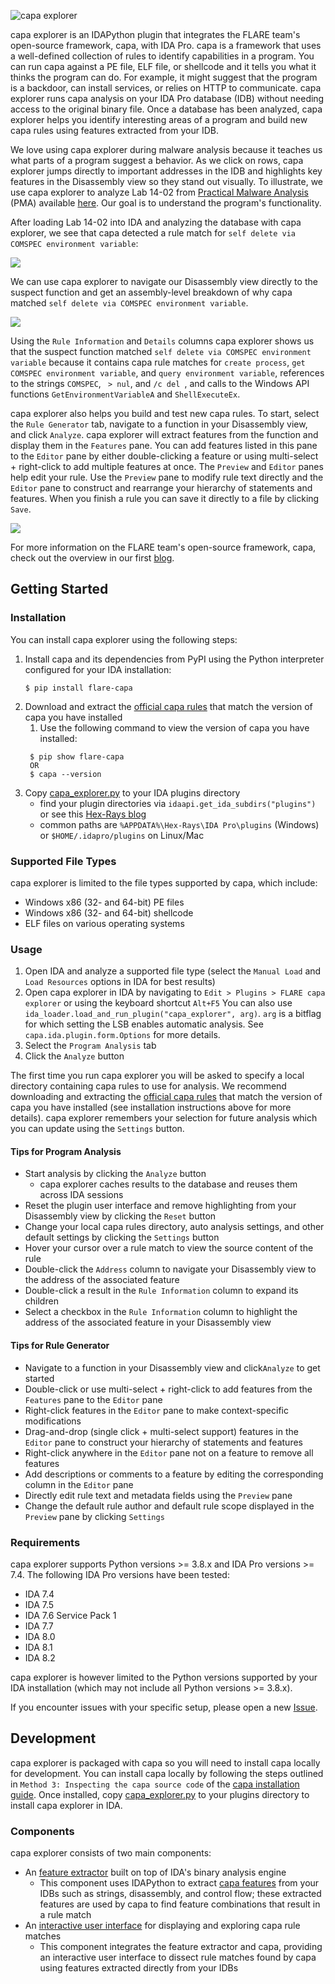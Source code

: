 ![capa explorer](../../../.github/capa-explorer-logo.png)

capa explorer is an IDAPython plugin that integrates the FLARE team's open-source framework, capa, with IDA Pro. capa is a framework that uses a well-defined collection of rules to 
identify capabilities in a program. You can run capa against a PE file, ELF file, or shellcode and it tells you what it thinks the program can do. For example, it might suggest that 
the program is a backdoor, can install services, or relies on HTTP to communicate. capa explorer runs capa analysis on your IDA Pro database (IDB) without needing access
to the original binary file. Once a database has been analyzed, capa explorer helps you identify interesting areas of a program and build new capa rules using features extracted from your IDB.

We love using capa explorer during malware analysis because it teaches us what parts of a program suggest a behavior. As we click on rows, capa explorer jumps directly 
to important addresses in the IDB and highlights key features in the Disassembly view so they stand out visually. To illustrate, we use capa explorer to 
analyze Lab 14-02 from [Practical Malware Analysis](https://nostarch.com/malware) (PMA) available [here](https://practicalmalwareanalysis.com/labs/). Our goal is to understand 
the program's functionality.

After loading Lab 14-02 into IDA and analyzing the database with capa explorer, we see that capa detected a rule match for `self delete via COMSPEC environment variable`:

![](../../../doc/img/explorer_condensed.png)

We can use capa explorer to navigate our Disassembly view directly to the suspect function and get an assembly-level breakdown of why capa matched `self delete via COMSPEC environment variable`.

![](../../../doc/img/explorer_expanded.png)

Using the `Rule Information` and `Details` columns capa explorer shows us that the suspect function matched `self delete via COMSPEC environment variable` because it contains capa rule matches for `create process`, `get COMSPEC environment variable`,
and `query environment variable`, references to the strings `COMSPEC`, ` > nul`, and `/c del `, and calls to the Windows API functions `GetEnvironmentVariableA` and `ShellExecuteEx`.

capa explorer also helps you build and test new capa rules. To start, select the `Rule Generator` tab, navigate to a function in your Disassembly view,
and click `Analyze`. capa explorer will extract features from the function and display them in the `Features` pane. You can add features listed in this pane to the `Editor` pane
by either double-clicking a feature or using multi-select + right-click to add multiple features at once. The `Preview` and `Editor` panes help edit your rule. Use the `Preview` pane
to modify rule text directly and the `Editor` pane to construct and rearrange your hierarchy of statements and features. When you finish a rule you can save it directly to a file by clicking `Save`.

![](../../../doc/img/rulegen_expanded.png)

For more information on the FLARE team's open-source framework, capa, check out the overview in our first [blog](https://www.mandiant.com/resources/capa-automatically-identify-malware-capabilities).

## Getting Started

### Installation

You can install capa explorer using the following steps:

1. Install capa and its dependencies from PyPI using the Python interpreter configured for your IDA installation:
    ```
    $ pip install flare-capa
    ```
2. Download and extract the [official capa rules](https://github.com/mandiant/capa-rules/releases) that match the version of capa you have installed
   1. Use the following command to view the version of capa you have installed:
   ```commandline
    $ pip show flare-capa
    OR
    $ capa --version
    ```
3. Copy [capa_explorer.py](https://raw.githubusercontent.com/mandiant/capa/master/capa/ida/plugin/capa_explorer.py) to your IDA plugins directory
   - find your plugin directories via `idaapi.get_ida_subdirs("plugins")` or see this [Hex-Rays blog](https://hex-rays.com/blog/igors-tip-of-the-week-103-sharing-plugins-between-ida-installs/)
   - common paths are `%APPDATA%\Hex-Rays\IDA Pro\plugins` (Windows) or `$HOME/.idapro/plugins` on Linux/Mac

### Supported File Types

capa explorer is limited to the file types supported by capa, which include:

* Windows x86 (32- and 64-bit) PE files
* Windows x86 (32- and 64-bit) shellcode
* ELF files on various operating systems

### Usage

1. Open IDA and analyze a supported file type (select the `Manual Load` and `Load Resources` options in IDA for best results)
2. Open capa explorer in IDA by navigating to `Edit > Plugins > FLARE capa explorer` or using the keyboard shortcut `Alt+F5`
   You can also use `ida_loader.load_and_run_plugin("capa_explorer", arg)`. `arg` is a bitflag for which setting the LSB enables automatic analysis. See `capa.ida.plugin.form.Options` for more details.
3. Select the `Program Analysis` tab
4. Click the `Analyze` button

The first time you run capa explorer you will be asked to specify a local directory containing capa rules to use for analysis. We recommend downloading and extracting the [official capa rules](https://github.com/mandiant/capa-rules/releases) that match 
the version of capa you have installed (see installation instructions above for more details). capa explorer remembers your selection for future analysis which you
can update using the `Settings` button.

#### Tips for Program Analysis

* Start analysis by clicking the `Analyze` button
  * capa explorer caches results to the database and reuses them across IDA sessions 
* Reset the plugin user interface and remove highlighting from your Disassembly view by clicking the `Reset` button
* Change your local capa rules directory, auto analysis settings, and other default settings by clicking the `Settings` button
* Hover your cursor over a rule match to view the source content of the rule
* Double-click the `Address` column to navigate your Disassembly view to the address of the associated feature
* Double-click a result in the `Rule Information` column to expand its children
* Select a checkbox in the `Rule Information` column to highlight the address of the associated feature in your Disassembly view

#### Tips for Rule Generator

* Navigate to a function in your Disassembly view and click`Analyze` to get started
* Double-click or use multi-select + right-click to add features from the `Features` pane to the `Editor` pane
* Right-click features in the `Editor` pane to make context-specific modifications
* Drag-and-drop (single click + multi-select support) features in the `Editor` pane to construct your hierarchy of statements and features
* Right-click anywhere in the `Editor` pane not on a feature to remove all features
* Add descriptions or comments to a feature by editing the corresponding column in the `Editor` pane
* Directly edit rule text and metadata fields using the `Preview` pane
* Change the default rule author and default rule scope displayed in the `Preview` pane by clicking `Settings`

### Requirements

capa explorer supports Python versions >= 3.8.x and IDA Pro versions >= 7.4. The following IDA Pro versions have been tested:

* IDA 7.4
* IDA 7.5
* IDA 7.6 Service Pack 1
* IDA 7.7
* IDA 8.0
* IDA 8.1
* IDA 8.2

capa explorer is however limited to the Python versions supported by your IDA installation (which may not include all Python versions >= 3.8.x).

If you encounter issues with your specific setup, please open a new [Issue](https://github.com/mandiant/capa/issues).

## Development

capa explorer is packaged with capa so you will need to install capa locally for development. You can install capa locally by following the steps outlined in `Method 3: Inspecting the capa source code` of the [capa 
installation guide](https://github.com/mandiant/capa/blob/master/doc/installation.md#method-3-inspecting-the-capa-source-code). Once installed, copy [capa_explorer.py](https://raw.githubusercontent.com/mandiant/capa/master/capa/ida/plugin/capa_explorer.py) 
to your plugins directory to install capa explorer in IDA.

### Components

capa explorer consists of two main components:

* An [feature extractor](https://github.com/mandiant/capa/tree/master/capa/features/extractors/ida) built on top of IDA's binary analysis engine
  * This component uses IDAPython to extract [capa features](https://github.com/mandiant/capa-rules/blob/master/doc/format.md#extracted-features) from your IDBs such as strings, 
disassembly, and control flow; these extracted features are used by capa to find feature combinations that result in a rule match
* An [interactive user interface](https://github.com/mandiant/capa/tree/master/capa/ida/plugin) for displaying and exploring capa rule matches
  * This component integrates the feature extractor and capa, providing an interactive user interface to dissect rule matches found by capa using features extracted directly from your IDBs
